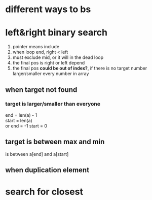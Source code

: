 # different ways to bs

# left&right binary search
1. pointer means include
2. when loop end, right < left
3. must exclude mid, or it will in the dead loop
3. the final pos is right or left depend
4. the final pos **could be out of index?**, if there is no target number larger/smaller every number in array
## when target not found 
### target is larger/smaller than everyone
end = len(a) - 1  
start = len(a)  
or
end = -1
start = 0
## target is between max and min
is between a[end] and a[start]

## when duplication element
# search for closest

